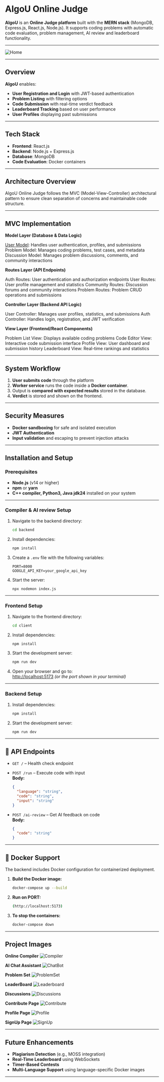 # AlgoU Online Judge

**AlgoU** is an **Online Judge platform** built with the **MERN stack** (MongoDB, Express.js, React.js, Node.js). It supports coding problems with automatic code evaluation, problem management, AI review and leaderboard functionality.

---

![Home](https://github.com/01prakash-aditya/online-judge/blob/e88b29a8e858b5856ab65424a2c79794997ad7e7/proj_images/Screenshot%202025-05-28%20092317.png)

---

## Overview

**AlgoU** enables:

- **User Registration and Login** with JWT-based authentication
- **Problem Listing** with filtering options
- **Code Submission** with real-time verdict feedback
- **Leaderboard Tracking** based on user performance
- **User Profiles** displaying past submissions

---

## Tech Stack

- **Frontend**: React.js
- **Backend**: Node.js + Express.js
- **Database**: MongoDB
- **Code Evaluation**: Docker containers 

---

## Architecture Overview
AlgoU Online Judge follows the MVC (Model-View-Controller) architectural pattern to ensure clean separation of concerns and maintainable code structure.

---

## MVC Implementation
**Model Layer (Database & Data Logic)**

<u>User Model</u>: Handles user authentication, profiles, and submissions
Problem Model: Manages coding problems, test cases, and metadata
Discussion Model: Manages problem discussions, comments, and community interactions

**Routes Layer (API Endpoints)**

Auth Routes: User authentication and authorization endpoints
User Routes: User profile management and statistics
Community Routes: Discussion forums and community interactions
Problem Routes: Problem CRUD operations and submissions

**Controller Layer (Backend API Logic)**

User Controller: Manages user profiles, statistics, and submissions
Auth Controller: Handles login, registration, and JWT verification

**View Layer (Frontend/React Components)**

Problem List View: Displays available coding problems
Code Editor View: Interactive code submission interface
Profile View: User dashboard and submission history
Leaderboard View: Real-time rankings and statistics

---

## System Workflow

1. **User submits code** through the platform
2. **Worker service** runs the code inside a **Docker container**.
3. Output is **compared with expected results** stored in the database.
4. **Verdict** is stored and shown on the frontend.

---

## Security Measures

- **Docker sandboxing** for safe and isolated execution
- **JWT Authentication**
- **Input validation** and escaping to prevent injection attacks

---

## Installation and Setup

### Prerequisites

- **Node.js** (v14 or higher)
- **npm** or **yarn**
- **C++ compiler, Python3, Java jdk24** installed on your system

---

### Compiler & AI review Setup

1. Navigate to the backend directory:

    ```bash
    cd backend
    ```

2. Install dependencies:

    ```bash
    npm install
    ```

3. Create a `.env` file with the following variables:

    ```env
    PORT=8000
    GOOGLE_API_KEY=your_google_api_key
    ```

4. Start the server:

    ```bash
    npx nodemon index.js
    ```

---

### Frontend Setup

1. Navigate to the frontend directory:

    ```bash
    cd client
    ```

2. Install dependencies:

    ```bash
    npm install
    ```

3. Start the development server:

    ```bash
    npm run dev
    ```

4. Open your browser and go to:  
   [http://localhost:5173](http://localhost:5173) *(or the port shown in your terminal)*

---

### Backend Setup

1. Install dependencies:

    ```bash
    npm install
    ```

2. Start the development server:

    ```bash
    npm run dev
    ```

---

## 📡 API Endpoints

- `GET /` – Health check endpoint  
- `POST /run` – Execute code with input  
  **Body:**
  ```json
  {
    "language": "string",
    "code": "string",
    "input": "string"
  }
  ```

- `POST /ai-review` – Get AI feedback on code  
  **Body:**
  ```json
  {
    "code": "string"
  }
  ```

---

## 🐳 Docker Support

The backend includes Docker configuration for containerized deployment.

1. **Build the Docker image:**

    ```bash
    docker-compose up --build
    ```

2. **Run on PORT:**

    ```bash
    (http://localhost:5173)
    ```
3. **To stop the containers:**

   ```bash
   docker-compose down
   ```
---

## Project Images 

**Online Compiler**
![Compiler](https://github.com/01prakash-aditya/online-judge/blob/4d5c1ad93d4724c686fa889b37fd93a476a6d41d/proj_images/Screenshot%202025-05-28%20092345.png)

**AI Chat Assistant**
![ChatBot](https://github.com/01prakash-aditya/online-judge/blob/4d5c1ad93d4724c686fa889b37fd93a476a6d41d/proj_images/Screenshot%202025-05-28%20092357.png)

**Problem Set**
![ProblemSet](https://github.com/01prakash-aditya/online-judge/blob/4d5c1ad93d4724c686fa889b37fd93a476a6d41d/proj_images/Screenshot%202025-05-28%20092418.png)

**LeaderBoard**
![Leaderboard](https://github.com/01prakash-aditya/online-judge/blob/4d5c1ad93d4724c686fa889b37fd93a476a6d41d/proj_images/Screenshot%202025-05-28%20092433.png)

**Discussions**
![Discussions](https://github.com/01prakash-aditya/online-judge/blob/4d5c1ad93d4724c686fa889b37fd93a476a6d41d/proj_images/Screenshot%202025-05-28%20092443.png)

**Contribute Page**
![Contribute](https://github.com/01prakash-aditya/online-judge/blob/4d5c1ad93d4724c686fa889b37fd93a476a6d41d/proj_images/Screenshot%202025-05-28%20092455.png)

**Profile Page**
![Profile](https://github.com/01prakash-aditya/online-judge/blob/4d5c1ad93d4724c686fa889b37fd93a476a6d41d/proj_images/Screenshot%202025-05-28%20092504.png)

**SignUp Page**
![SignUp](https://github.com/01prakash-aditya/online-judge/blob/4d5c1ad93d4724c686fa889b37fd93a476a6d41d/proj_images/Screenshot%202025-05-28%20093024.png)

---

## Future Enhancements

- **Plagiarism Detection** (e.g., MOSS integration)
- **Real-Time Leaderboard** using WebSockets
- **Timer-Based Contests**
- **Multi-Language Support** using language-specific Docker images

---
